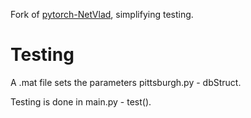 Fork of [pytorch-NetVlad](https://github.com/DoritoDog/pytorch-NetVlad), simplifying testing.

# Testing
A .mat file sets the parameters pittsburgh.py - dbStruct.

Testing is done in main.py - test().
